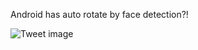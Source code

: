 Android has auto rotate by face detection?!


![Tweet image](/assets/crosspoast/GPrUFa3aAAAAXDS.jpg)


